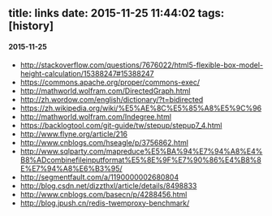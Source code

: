 title: links
date: 2015-11-25 11:44:02
tags: [history]
---
#### 2015-11-25
+ http://stackoverflow.com/questions/7676022/html5-flexible-box-model-height-calculation/15388247#15388247
+ https://commons.apache.org/proper/commons-exec/
+ http://mathworld.wolfram.com/DirectedGraph.html
+ http://zh.wordow.com/english/dictionary/?t=bidirected
+ https://zh.wikipedia.org/wiki/%E5%AE%8C%E5%85%A8%E5%9C%96
+ http://mathworld.wolfram.com/Indegree.html
+ https://backlogtool.com/git-guide/tw/stepup/stepup7_4.html
+ http://www.flyne.org/article/216
+ http://www.cnblogs.com/hseagle/p/3756862.html
+ http://www.sqlparty.com/mapreduce%E5%BA%94%E7%94%A8%E4%B8%ADcombinefileinputformat%E5%8E%9F%E7%90%86%E4%B8%8E%E7%94%A8%E6%B3%95/
+ http://segmentfault.com/a/1190000002680804
+ http://blog.csdn.net/dizzthxl/article/details/8498833
+ http://www.cnblogs.com/basecn/p/4288456.html
+ http://blog.jpush.cn/redis-twemproxy-benchmark/